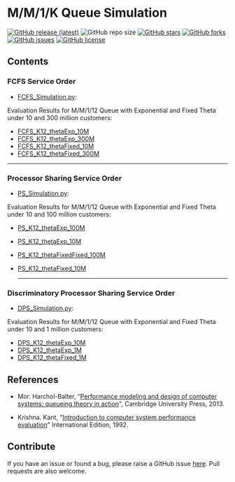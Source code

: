 # M/M/1/K Queue Simulation

[![GitHub release (latest)](https://img.shields.io/github/v/release/ImanRht/QOCO)](https://github.com/ImanRht/QOCO/releases)
![GitHub repo size](https://img.shields.io/github/repo-size/ImanRht/QOCO)
[![GitHub stars](https://img.shields.io/github/stars/ImanRht/QOCO?style=social)](https://github.com/ImanRht/QOCO/stargazers) 
[![GitHub forks](https://img.shields.io/github/forks/ImanRht/QOCO?style=social)](https://github.com/ImanRht/QOCO/network/members) 
[![GitHub issues](https://img.shields.io/github/issues/ImanRht/QOCO?style=social)](https://github.com/ImanRht/QOCO/issues) 
[![GitHub license](https://img.shields.io/github/license/ImanRht/QOCO?style=social)](https://github.com/ImanRht/QOCO/blob/master/LICENSE) 



## Contents

### FCFS Service Order 
- [FCFS_Simulation.py](FCFS_Simulation.py): 

Evaluation Results for M/M/1/12 Queue with Exponential and Fixed Theta under 10 and 300 million customers:

 - [FCFS_K12_thetaExp_10M](FCFS_K12_thetaExp_10M.xlsx)
 - [FCFS_K12_thetaExp_300M](FCFS_K12_thetaExp_300M.xlsx) 
 - [FCFS_K12_thetaFixed_10M](FCFS_K12_thetaFixed_10M.xlsx)
 - [FCFS_K12_thetaFixed_300M](FCFS_K12_thetaFixed_300M.xlsx)
  
  
  _______________
  
### Processor Sharing Service Order 

- [PS_Simulation.py](PS_Simulation.py): 

Evaluation Results for M/M/1/12 Queue with Exponential and Fixed Theta under 10 and 100 million customers:

 - [PS_K12_thetaExp_100M](PS_K12_thetaExp_100M.xlsx)
 - [PS_K12_thetaExp_10M](PS_K12_thetaExp_10M.xlsx) 
 - [PS_K12_thetaFixedFixed_100M](PS_K12_thetaFixedFixed_100M.xlsx)
 - [PS_K12_thetaFixed_10M](PS_K12_thetaFixed_10M.xlsx)

   _______________
   
### Discriminatory Processor Sharing Service Order 

- [DPS_Simulation.py](DPS_Simulation.py): 

Evaluation Results for M/M/1/12 Queue with Exponential and Fixed Theta under 10 and 1 million customers:

 - [DPS_K12_thetaExp_10M](DPS_K12_thetaExp_10M.xlsx)
 - [DPS_K12_thetaExp_1M](DPS_K12_thetaExp_1M.xlsx) 
 - [DPS_K12_thetaFixed_1M](DPS_K12_thetaFixed_1M.xlsx)



  

## References

- Mor. Harchol-Balter, “[Performance modeling and design of computer systems: queueing theory in action](https://books.google.de/books?hl=en&lr=&id=y1cgAwAAQBAJ&oi=fnd&pg=PR17&dq=M.+Harchol-Balter,+Performance+Modeling+and+Design+of+Computer+Systems,+Cambridge+University+Presss&ots=fyMxIXzywD&sig=r1Ez9ftmSQJsiU9qGxHaQ_K1ZI8&redir_esc=y#v=onepage&q=M.%20Harchol-Balter%2C%20Performance%20Modeling%20and%20Design%20of%20Computer%20Systems%2C%20Cambridge%20University%20Presss&f=false)", Cambridge University Press, 2013.

- Krishna. Kant, "[Introduction to computer system performance evaluation](http://repository.bitscollege.edu.et:8080/handle/123456789/311)" International Edition, 1992.


## Contribute
If you have an issue or found a bug, please raise a GitHub issue [here](https://github.com/ImanRht/MM1K_Queue_Simulation/issues). Pull requests are also welcome.


